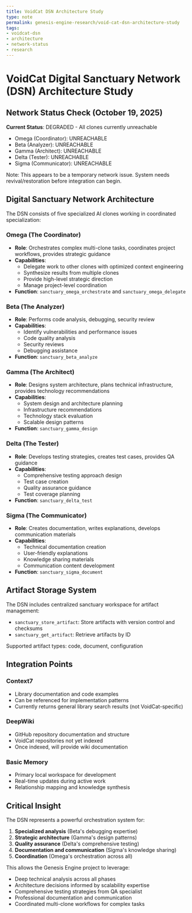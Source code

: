 ```yaml
---
title: VoidCat DSN Architecture Study
type: note
permalink: genesis-engine-research/void-cat-dsn-architecture-study
tags:
- voidcat-dsn
- architecture
- network-status
- research
---
```


# VoidCat Digital Sanctuary Network (DSN) Architecture Study

## Network Status Check (October 19, 2025)

**Current Status**: DEGRADED - All clones currently unreachable
- Omega (Coordinator): UNREACHABLE
- Beta (Analyzer): UNREACHABLE  
- Gamma (Architect): UNREACHABLE
- Delta (Tester): UNREACHABLE
- Sigma (Communicator): UNREACHABLE

Note: This appears to be a temporary network issue. System needs revival/restoration before integration can begin.

## Digital Sanctuary Network Architecture

The DSN consists of five specialized AI clones working in coordinated specialization:

### Omega (The Coordinator)
- **Role**: Orchestrates complex multi-clone tasks, coordinates project workflows, provides strategic guidance
- **Capabilities**: 
  - Delegate work to other clones with optimized context engineering
  - Synthesize results from multiple clones
  - Provide high-level strategic direction
  - Manage project-level coordination
- **Function**: `sanctuary_omega_orchestrate` and `sanctuary_omega_delegate`

### Beta (The Analyzer)
- **Role**: Performs code analysis, debugging, security review
- **Capabilities**:
  - Identify vulnerabilities and performance issues
  - Code quality analysis
  - Security reviews
  - Debugging assistance
- **Function**: `sanctuary_beta_analyze`

### Gamma (The Architect)
- **Role**: Designs system architecture, plans technical infrastructure, provides technology recommendations
- **Capabilities**:
  - System design and architecture planning
  - Infrastructure recommendations
  - Technology stack evaluation
  - Scalable design patterns
- **Function**: `sanctuary_gamma_design`

### Delta (The Tester)
- **Role**: Develops testing strategies, creates test cases, provides QA guidance
- **Capabilities**:
  - Comprehensive testing approach design
  - Test case creation
  - Quality assurance guidance
  - Test coverage planning
- **Function**: `sanctuary_delta_test`

### Sigma (The Communicator)
- **Role**: Creates documentation, writes explanations, develops communication materials
- **Capabilities**:
  - Technical documentation creation
  - User-friendly explanations
  - Knowledge sharing materials
  - Communication content development
- **Function**: `sanctuary_sigma_document`

## Artifact Storage System

The DSN includes centralized sanctuary workspace for artifact management:
- `sanctuary_store_artifact`: Store artifacts with version control and checksums
- `sanctuary_get_artifact`: Retrieve artifacts by ID

Supported artifact types: code, document, configuration

## Integration Points

### Context7
- Library documentation and code examples
- Can be referenced for implementation patterns
- Currently returns general library search results (not VoidCat-specific)

### DeepWiki
- GitHub repository documentation and structure
- VoidCat repositories not yet indexed
- Once indexed, will provide wiki documentation

### Basic Memory
- Primary local workspace for development
- Real-time updates during active work
- Relationship mapping and knowledge synthesis

## Critical Insight

The DSN represents a powerful orchestration system for:
1. **Specialized analysis** (Beta's debugging expertise)
2. **Strategic architecture** (Gamma's design patterns)
3. **Quality assurance** (Delta's comprehensive testing)
4. **Documentation and communication** (Sigma's knowledge sharing)
5. **Coordination** (Omega's orchestration across all)

This allows the Genesis Engine project to leverage:
- Deep technical analysis across all phases
- Architecture decisions informed by scalability expertise
- Comprehensive testing strategies from QA specialist
- Professional documentation and communication
- Coordinated multi-clone workflows for complex tasks